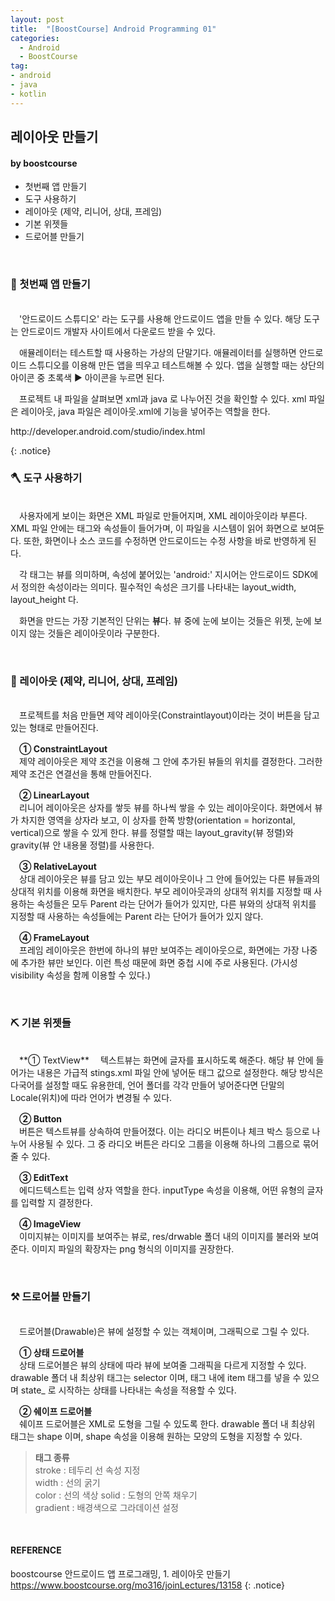 ```yaml
---
layout: post
title:  "[BoostCourse] Android Programming 01"
categories:
  - Android
  - BoostCourse
tag:
- android 
- java
- kotlin
---
```


## 레이아웃 만들기
#### by boostcourse

* 첫번째 앱 만들기
* 도구 사용하기
* 레이아웃 (제약, 리니어, 상대, 프레임)
* 기본 위젯들
* 드로어블 만들기

<br>

### 🔑 첫번째 앱 만들기
<br>
　'안드로이드 스튜디오' 라는 도구를 사용해 안드로이드 앱을 만들 수 있다. 해당 도구는 안드로이드 개발자 사이트에서 다운로드 받을 수 있다. 

　애뮬레이터는 테스트할 때 사용하는 가상의 단말기다. 애뮬레이터를 실행하면 안드로이드 스튜디오를 이용해 만든 앱을 띄우고 테스트해볼 수 있다. 앱을 실행할 때는 상단의 아이콘 중 초록색 ▶ 아이콘을 누르면 된다.

　프로젝트 내 파일을 살펴보면 xml과 java 로 나누어진 것을 확인할 수 있다. xml 파일은 레이아웃, java 파일은 레이아웃.xml에 기능을 넣어주는 역할을 한다.

<p>
http://developer.android.com/studio/index.html
</p>
{: .notice}

<br>

### 🪓 도구 사용하기
<br>
　사용자에게 보이는 화면은 XML 파일로 만들어지며, XML 레이아웃이라 부른다. XML 파일 안에는 태그와 속성들이 들어가며, 이 파일을 시스템이 읽어 화면으로 보여둔다. 또한, 화면이나 소스 코드를 수정하면 안드로이드는 수정 사항을 바로 반영하게 된다. 

　각 태그는 뷰를 의미하며, 속성에 붙어있는 'android:' 지시어는 안드로이드 SDK에서 정의한 속성이라는 의미다. 필수적인 속성은 크기를 나타내는 layout_width, layout_height 다.

　화면을 만드는 가장 기본적인 단위는 **뷰**다. 뷰 중에 눈에 보이는 것들은 위젯, 눈에 보이지 않는 것들은 레이아웃이라 구분한다.

<br>

### 🔨 레이아웃 (제약, 리니어, 상대, 프레임)
<br>
　프로젝트를 처음 만들면 제약 레이아웃(Constraintlayout)이라는 것이 버튼을 담고 있는 형태로 만들어진다. 

　**① ConstraintLayout**  
　제약 레이아웃은 제약 조건을 이용해 그 안에 추가된 뷰들의 위치를 결정한다. 그러한 제약 조건은 연결선을 통해 만들어진다. 

　**② LinearLayout**  
　리니어 레이아웃은 상자를 쌓듯 뷰를 하나씩 쌓을 수 있는 레이아웃이다. 화면에서 뷰가 차지한 영역을 상자라 보고, 이 상자를 한쪽 방향(orientation = horizontal, vertical)으로 쌓을 수 있게 한다. 뷰를 정렬할 때는 layout_gravity(뷰 정렬)와 gravity(뷰 안 내용물 정렬)를 사용한다.

　**③ RelativeLayout**  
　상대 레이아웃은 뷰를 담고 있는 부모 레이아웃이나 그 안에 들어있는 다른 뷰들과의 상대적 위치를 이용해 화면을 배치한다. 부모 레이아웃과의 상대적 위치를 지정할 때 사용하는 속성들은 모두 Parent 라는 단어가 들어가 있지만, 다른 뷰와의 상대적 위치를 지정할 때 사용하는 속성들에는 Parent 라는 단어가 들어가 있지 않다.

　**④ FrameLayout**  
　프레임 레이아웃은 한번에 하나의 뷰만 보여주는 레이아웃으로, 화면에는 가장 나중에 추가한 뷰만 보인다. 이런 특성 때문에 화면 중첩 시에 주로 사용된다. (가시성 visibility 속성을 함께 이용할 수 있다.)

<br>

### ⛏ 기본 위젯들
<br>
　**① TextView**  
　텍스트뷰는 화면에 글자를 표시하도록 해준다. 해당 뷰 안에 들어가는 내용은 가급적 stings.xml 파일 안에 넣어둔 태그 값으로 설정한다. 해당 방식은 다국어를 설정할 때도 유용한데, 언어 폴더를 각각 만들어 넣어준다면 단말의 Locale(위치)에 따라 언어가 변경될 수 있다.

　**② Button**  
　버튼은 텍스트뷰를 상속하여 만들어졌다. 이는 라디오 버튼이나 체크 박스 등으로 나누어 사용될 수 있다. 그 중 라디오 버튼은 라디오 그룹을 이용해 하나의 그룹으로 묶어줄 수 있다.

　**③ EditText**  
　에디드텍스트는 입력 상자 역할을 한다. inputType 속성을 이용해, 어떤 유형의 글자를 입력할 지 결정한다.

　**④ ImageView**  
　이미지뷰는 이미지를 보여주는 뷰로, res/drwable 폴더 내의 이미지를 불러와 보여준다. 이미지 파일의 확장자는 png 형식의 이미지를 권장한다.

<br>

### ⚒ 드로어블 만들기
<br>
　드로어블(Drawable)은 뷰에 설정할 수 있는 객체이며, 그래픽으로 그릴 수 있다. 

　**① 상태 드로어블**  
　상태 드로어블은 뷰의 상태에 따라 뷰에 보여줄 그래픽을 다르게 지정할 수 있다. drawable 폴더 내 최상위 태그는 selector 이며, 태그 내에 item 태그를 넣을 수 있으며 state_ 로 시작하는 상태를 나타내는 속성을 적용할 수 있다.

　**② 쉐이프 드로어블**  
　쉐이프 드로어블은 XML로 도형을 그릴 수 있도록 한다. drawable 폴더 내 최상위 태그는 shape 이며, shape 속성을 이용해 원하는 모양의 도형을 지정할 수 있다. 

  > **태그 종류** <br> stroke : 테두리 선 속성 지정 <br> width : 선의 굵기 <br> color : 선의 색상 solid : 도형의 안쪽 채우기 <br> gradient : 배경색으로 그라데이션 설정

<br>

#### REFERENCE
boostcourse 안드로이드 앱 프로그래밍, 1. 레이아웃 만들기 <br>
https://www.boostcourse.org/mo316/joinLectures/13158
{: .notice}